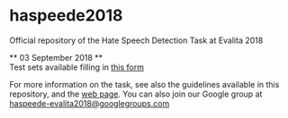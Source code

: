# haspeede2018
Official repository of the Hate Speech Detection Task at Evalita 2018

** 03 September 2018 **  
Test sets available filling in [this form](https://goo.gl/forms/s9gT6I5Xaa61yK993)


For more information on the task, see also the guidelines available in this repository, and the [web page](http://www.di.unito.it/~tutreeb/haspeede-evalita18/index.html). You can also join our Google group at [haspeede-evalita2018@googlegroups.com](https://groups.google.com/forum/embed/?place=forum/haspeede-evalita2018#!forum/haspeede-evalita2018)
